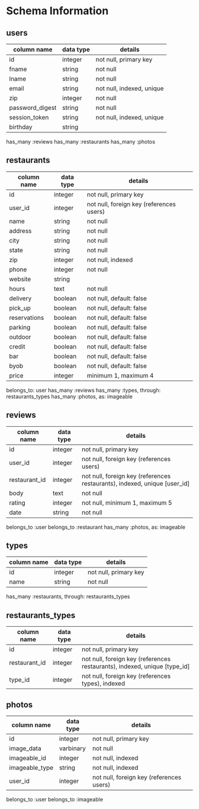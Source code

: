# Schema Information

## users
column name     | data type | details
----------------|-----------|-----------------------
id              | integer   | not null, primary key
fname           | string    | not null
lname           | string    | not null
email           | string    | not null, indexed, unique
zip             | integer   | not null
password_digest | string    | not null
session_token   | string    | not null, indexed, unique
birthday        | string    |

has_many :reviews
has_many :restaurants
has_many :photos

## restaurants
column name  | data type | details
-------------|-----------|-----------------------
id           | integer   | not null, primary key
user_id      | integer   | not null, foreign key (references users)
name         | string    | not null
address      | string    | not null
city         | string    | not null
state        | string    | not null
zip          | integer   | not null, indexed
phone        | integer   | not null
website      | string    |
hours        | text      | not null
delivery     | boolean   | not null, default: false
pick_up      | boolean   | not null, default: false
reservations | boolean   | not null, default: false
parking      | boolean   | not null, default: false
outdoor      | boolean   | not null, default: false
credit       | boolean   | not null, default: false
bar          | boolean   | not null, default: false
byob         | boolean   | not null, default: false
price        | integer   | minimum 1, maximum 4

belongs_to: user
has_many :reviews
has_many :types, through: restaurants_types
has_many :photos, as: imageable

## reviews
column name  | data type | details
-------------|-----------|-----------------------
id           | integer   | not null, primary key
user_id      | integer   | not null, foreign key (references users)
restaurant_id| integer   | not null, foreign key (references restaurants), indexed, unique [user_id]
body         | text      | not null
rating       | integer   | not null, minimum 1, maximum 5
date         | string    | not null

belongs_to :user
belongs_to :restaurant
has_many :photos, as: imageable

## types
column name | data type | details
------------|-----------|-----------------------
id          | integer   | not null, primary key
name        | string    | not null

has_many :restaurants, through: restaurants_types

## restaurants_types
column name  | data type | details
-------------|-----------|-----------------------
id           | integer   | not null, primary key
restaurant_id| integer   | not null, foreign key (references restaurants), indexed, unique [type_id]
type_id      | integer   | not null, foreign key (references types), indexed

## photos
column name   | data type | details
--------------|-----------|-----------------------
id            | integer   | not null, primary key
image_data    | varbinary | not null
imageable_id  | integer   | not null, indexed
imageable_type| string    | not null, indexed
user_id       | integer   | not null, foreign key (references users)

belongs_to :user
belongs_to :imageable
